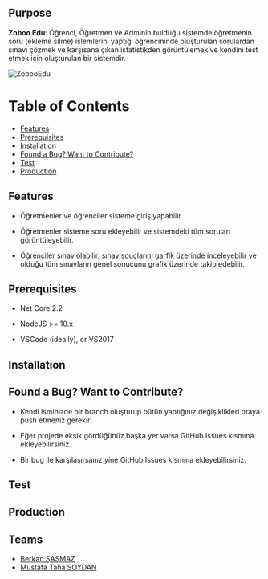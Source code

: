 ## Purpose

<b>Zoboo Edu</b>: Öğrenci, Öğretmen ve Adminin bulduğu sistemde öğretmenin soru (ekleme silme) işlemlerini yaptığı
öğrencininde oluşturulan sorulardan sınavı çözmek ve karşısana çıkan istatistikden görüntülemek ve kendini test etmek için oluşturulan bir sistemdir.<br>

![ZobooEdu](https://user-images.githubusercontent.com/31216880/75589436-cb8a1680-5a8b-11ea-9fee-222dd5be4ccf.gif)

# Table of Contents

* [Features](#features)
* [Prerequisites](#prerequisites)
* [Installation](#installation)
* [Found a Bug? Want to Contribute?](#found-a-bug-want-to-contribute)
* [Test](#test)
* [Production](#production)

## Features
* Öğretmenler ve öğrenciler sisteme giriş yapabilir.
* Öğretmenler sisteme soru ekleyebilir ve sistemdeki tüm soruları görüntüleyebilir.

* Öğrenciler sınav olabilir, sınav souçlarını garfik üzerinde inceleyebilir ve olduğu tüm sınavların genel sonucunu grafik üzerinde takip edebilir.
  


## Prerequisites

* Net Core 2.2
* NodeJS >= 10.x

* VSCode (ideally), or VS2017

## Installation



## Found a Bug? Want to Contribute?

* Kendi isminizde bir branch oluşturup bütün yaptığınız değişiklikleri oraya push etmeniz gerekir.
* Eğer projede eksik gördüğünüz başka yer varsa GitHub Issues kısmına ekleyebilirsiniz.

* Bir bug ile karşılaşırsanız yine GitHub Issues kısmına ekleyebilirsiniz.

## Test

## Production

## Teams
- [Berkan ŞAŞMAZ](https://github.com/berkansasmaz)
- [Mustafa Taha SOYDAN](https://github.com/mtsoydan)
